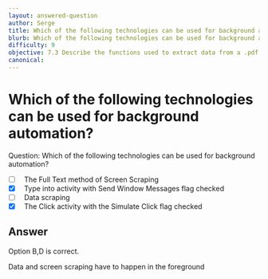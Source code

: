 ```yaml
---
layout: answered-question
author: Serge
title: Which of the following technologies can be used for background automation?
blurb: Which of the following technologies can be used for background automation?
difficulty: 9
objective: 7.3 Describe the functions used to extract data from a .pdf file; for example, using OCR
canonical: 
---
```


<h1>Which of the following technologies can be used for background automation?</h1>

Question:  Which of the following technologies can be used for background automation?

 - [ ] &nbsp;  The Full Text method of Screen Scraping
 - [X] &nbsp;  Type into activity with Send Window Messages flag checked
 - [ ] &nbsp;  Data scraping
 - [X] &nbsp;  The Click activity with the Simulate Click flag checked

## Answer

Option B,D is correct.

Data and screen scraping have to happen in the foreground

